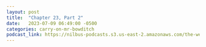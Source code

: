 ```yaml
---
layout: post
title:  "Chapter 23, Part 2"
date:   2023-07-09 06:49:00 -0500
categories: carry-on-mr-bowditch
podcast_link: https://nilbus-podcasts.s3.us-east-2.amazonaws.com/the-well-trained-mind/Carry%20On,%20Mr.%20Bowditch/Chapter%2023,%20Part%202.mp3
---
```

